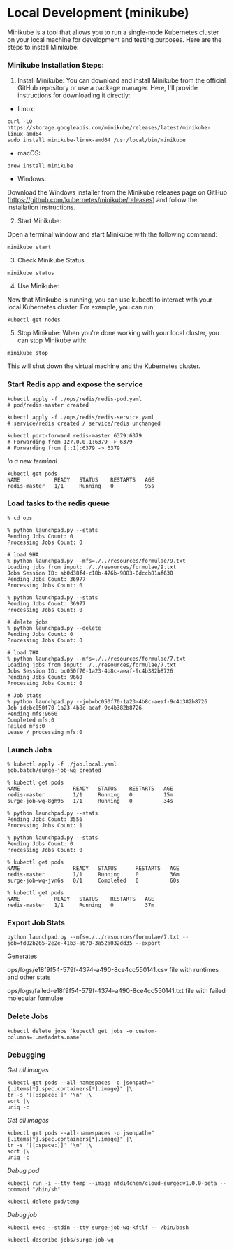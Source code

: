# Local Development (minikube)

Minikube is a tool that allows you to run a single-node Kubernetes cluster on your local machine for development and testing purposes. Here are the steps to install Minikube:

### Minikube Installation Steps:

1. Install Minikube: You can download and install Minikube from the official GitHub repository or use a package manager. Here, I'll provide instructions for downloading it directly:

- Linux: 

```
curl -LO https://storage.googleapis.com/minikube/releases/latest/minikube-linux-amd64
sudo install minikube-linux-amd64 /usr/local/bin/minikube
```

- macOS:

```
brew install minikube
```

- Windows:

Download the Windows installer from the Minikube releases page on GitHub (https://github.com/kubernetes/minikube/releases) and follow the installation instructions.

2. Start Minikube:

Open a terminal window and start Minikube with the following command:
```
minikube start
```

3. Check Minikube Status
```
minikube status
```

4. Use Minikube:

Now that Minikube is running, you can use kubectl to interact with your local Kubernetes cluster. For example, you can run:

```
kubectl get nodes
```

5. Stop Minikube:
When you're done working with your local cluster, you can stop Minikube with:

```
minikube stop
```
This will shut down the virtual machine and the Kubernetes cluster.


### Start Redis app and expose the service

```
kubectl apply -f ./ops/redis/redis-pod.yaml
# pod/redis-master created

kubectl apply -f ./ops/redis/redis-service.yaml
# service/redis created / service/redis unchanged

kubectl port-forward redis-master 6379:6379
# Forwarding from 127.0.0.1:6379 -> 6379
# Forwarding from [::1]:6379 -> 6379
```

*In a new terminal*

```
kubectl get pods
NAME           READY   STATUS    RESTARTS   AGE
redis-master   1/1     Running   0          95s
```

### Load tasks to the redis queue

```
% cd ops

% python launchpad.py --stats
Pending Jobs Count: 0
Processing Jobs Count: 0

# load 9HA
% python launchpad.py --mfs=./../resources/formulae/9.txt
Loading jobs from input: ./../resources/formulae/9.txt
Jobs Session ID: ab0d38f4-c18b-476b-9883-0dccb81af630
Pending Jobs Count: 36977
Processing Jobs Count: 0

% python launchpad.py --stats                            
Pending Jobs Count: 36977
Processing Jobs Count: 0

# delete jobs
% python launchpad.py --delete
Pending Jobs Count: 0
Processing Jobs Count: 0

# load 7HA
% python launchpad.py --mfs=./../resources/formulae/7.txt
Loading jobs from input: ./../resources/formulae/7.txt
Jobs Session ID: bc050f70-1a23-4b8c-aeaf-9c4b382b8726
Pending Jobs Count: 9660
Processing Jobs Count: 0

# Job stats
% python launchpad.py --job=bc050f70-1a23-4b8c-aeaf-9c4b382b8726
Job id:bc050f70-1a23-4b8c-aeaf-9c4b382b8726
Pending mfs:9660
Completed mfs:0
Failed mfs:0
Lease / processing mfs:0
```

### Launch Jobs

```
% kubectl apply -f ./job.local.yaml
job.batch/surge-job-wq created

% kubectl get pods                 
NAME                 READY   STATUS    RESTARTS   AGE
redis-master         1/1     Running   0          15m
surge-job-wq-8gh96   1/1     Running   0          34s

% python launchpad.py --stats
Pending Jobs Count: 3556
Processing Jobs Count: 1

% python launchpad.py --stats
Pending Jobs Count: 0
Processing Jobs Count: 0

% kubectl get pods           
NAME                 READY   STATUS      RESTARTS   AGE
redis-master         1/1     Running     0          36m
surge-job-wq-jvn6s   0/1     Completed   0          60s

% kubectl get pods
NAME           READY   STATUS    RESTARTS   AGE
redis-master   1/1     Running   0          37m
```

### Export Job Stats

```
python launchpad.py --mfs=./../resources/formulae/7.txt --job=fd82b265-2e2e-41b3-a670-3a52a032dd35 --export
```

Generates

ops/logs/e18f9f54-579f-4374-a490-8ce4cc550141.csv file with runtimes and other stats

ops/logs/failed-e18f9f54-579f-4374-a490-8ce4cc550141.txt file with failed molecular formulae

### Delete Jobs

```
kubectl delete jobs `kubectl get jobs -o custom-columns=:.metadata.name`
```

### Debugging

*Get all images*

```
kubectl get pods --all-namespaces -o jsonpath="{.items[*].spec.containers[*].image}" |\
tr -s '[[:space:]]' '\n' |\
sort |\
uniq -c
```

*Get all images*

```
kubectl get pods --all-namespaces -o jsonpath="{.items[*].spec.containers[*].image}" |\
tr -s '[[:space:]]' '\n' |\
sort |\
uniq -c
```

*Debug pod*
```
kubectl run -i --tty temp --image nfdi4chem/cloud-surge:v1.0.0-beta --command "/bin/sh"

kubectl delete pod/temp
```

*Debug job*
```
kubectl exec --stdin --tty surge-job-wq-kftlf -- /bin/bash

kubectl describe jobs/surge-job-wq
```